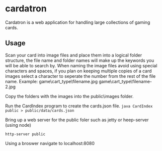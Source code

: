 # cardatron

Cardatron is a web application for handling large collections of gaming cards.

## Usage

Scan your card into image files and place them into a logical folder structure, the file name and folder names will make up the keywords you will be able to search by.  When naming the image files avoid using special characters and spaces, if you plan on keeping multiple copies of a card images select a character to seperate the number from the rest of the file name.  Example: game\cart_type\filename.jpg
                     game\cart_type\filename-2.jpg

Copy the folders with the images into the public\images folder.

Run the CardIndex program to create the cards.json file.
```java CardIndex public > public/data/cards.json```

Bring up a web server for the public foler such as jetty or heep-server (using node)

```http-server public```

Using a broswer navigate to localhost:8080

